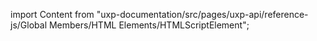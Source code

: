 
import Content from "uxp-documentation/src/pages/uxp-api/reference-js/Global Members/HTML Elements/HTMLScriptElement";

<Content query="product=photoshop"/>
